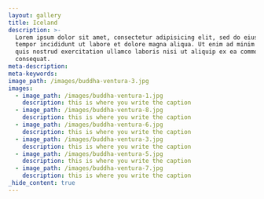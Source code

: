 ```yaml
---
layout: gallery
title: Iceland
description: >-
  Lorem ipsum dolor sit amet, consectetur adipisicing elit, sed do eiusmod
  tempor incididunt ut labore et dolore magna aliqua. Ut enim ad minim veniam,
  quis nostrud exercitation ullamco laboris nisi ut aliquip ex ea commodo
  consequat.
meta-description:
meta-keywords:
image_path: /images/buddha-ventura-3.jpg
images:
  - image_path: /images/buddha-ventura-1.jpg
    description: this is where you write the caption
  - image_path: /images/buddha-ventura-8.jpg
    description: this is where you write the caption
  - image_path: /images/buddha-ventura-6.jpg
    description: this is where you write the caption
  - image_path: /images/buddha-ventura-3.jpg
    description: this is where you write the caption
  - image_path: /images/buddha-ventura-5.jpg
    description: this is where you write the caption
  - image_path: /images/buddha-ventura-7.jpg
    description: this is where you write the caption
_hide_content: true
---
```

